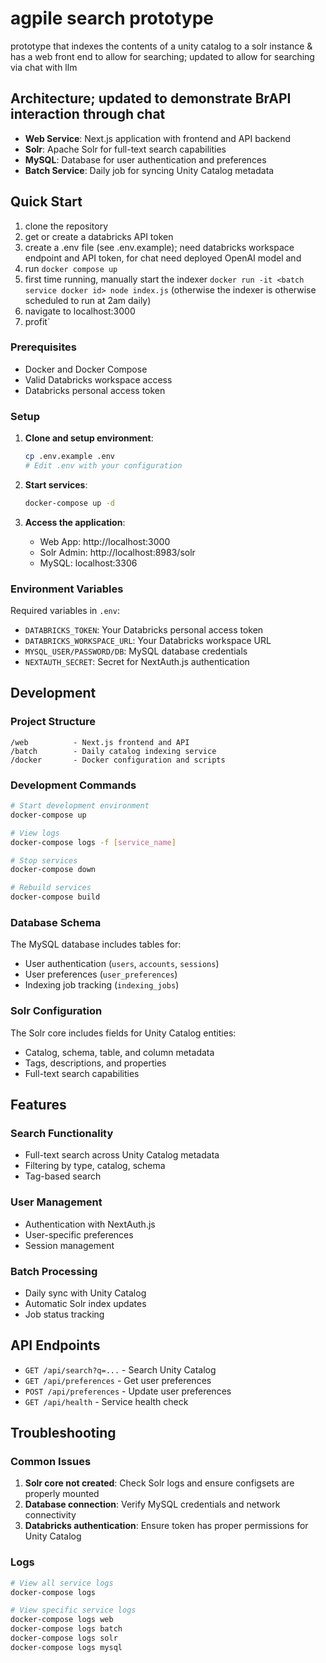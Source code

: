 # agpile search prototype

prototype that indexes the contents of a unity catalog to a solr instance & has a web front end to allow for searching; updated to allow for searching via chat with llm
## Architecture; updated to demonstrate BrAPI interaction through chat

- **Web Service**: Next.js application with frontend and API backend
- **Solr**: Apache Solr for full-text search capabilities
- **MySQL**: Database for user authentication and preferences
- **Batch Service**: Daily job for syncing Unity Catalog metadata

## Quick Start
1. clone the repository
2. get or create a databricks API token
3. create a .env file (see .env.example); need databricks workspace endpoint and API token, for chat need deployed OpenAI model and 
4. run `docker compose up`
5. first time running, manually start the indexer `docker run -it <batch service docker id> node index.js` (otherwise the indexer is otherwise scheduled to run at 2am daily)
6. navigate to localhost:3000
7. profit`


### Prerequisites

- Docker and Docker Compose
- Valid Databricks workspace access
- Databricks personal access token

### Setup

1. **Clone and setup environment**:
   ```bash
   cp .env.example .env
   # Edit .env with your configuration
   ```

2. **Start services**:
   ```bash
   docker-compose up -d
   ```

3. **Access the application**:
   - Web App: http://localhost:3000
   - Solr Admin: http://localhost:8983/solr
   - MySQL: localhost:3306

### Environment Variables

Required variables in `.env`:

- `DATABRICKS_TOKEN`: Your Databricks personal access token
- `DATABRICKS_WORKSPACE_URL`: Your Databricks workspace URL
- `MYSQL_USER/PASSWORD/DB`: MySQL database credentials
- `NEXTAUTH_SECRET`: Secret for NextAuth.js authentication

## Development

### Project Structure

```
/web          - Next.js frontend and API
/batch        - Daily catalog indexing service
/docker       - Docker configuration and scripts
```

### Development Commands

```bash
# Start development environment
docker-compose up

# View logs
docker-compose logs -f [service_name]

# Stop services
docker-compose down

# Rebuild services
docker-compose build
```

### Database Schema

The MySQL database includes tables for:
- User authentication (`users`, `accounts`, `sessions`)
- User preferences (`user_preferences`)
- Indexing job tracking (`indexing_jobs`)

### Solr Configuration

The Solr core includes fields for Unity Catalog entities:
- Catalog, schema, table, and column metadata
- Tags, descriptions, and properties
- Full-text search capabilities

## Features

### Search Functionality
- Full-text search across Unity Catalog metadata
- Filtering by type, catalog, schema
- Tag-based search

### User Management
- Authentication with NextAuth.js
- User-specific preferences
- Session management

### Batch Processing
- Daily sync with Unity Catalog
- Automatic Solr index updates
- Job status tracking

## API Endpoints

- `GET /api/search?q=...` - Search Unity Catalog
- `GET /api/preferences` - Get user preferences
- `POST /api/preferences` - Update user preferences
- `GET /api/health` - Service health check

## Troubleshooting

### Common Issues

1. **Solr core not created**: Check Solr logs and ensure configsets are properly mounted
2. **Database connection**: Verify MySQL credentials and network connectivity
3. **Databricks authentication**: Ensure token has proper permissions for Unity Catalog

### Logs

```bash
# View all service logs
docker-compose logs

# View specific service logs
docker-compose logs web
docker-compose logs batch
docker-compose logs solr
docker-compose logs mysql
```